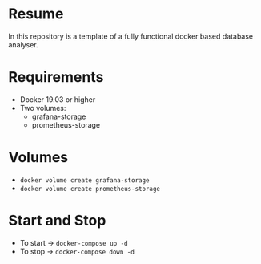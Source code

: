 # Resume
In this repository is a template of a fully functional docker based database analyser.

# Requirements

- Docker 19.03 or higher
- Two volumes:
    - grafana-storage
    - prometheus-storage

# Volumes

- `docker volume create grafana-storage`
- `docker volume create prometheus-storage`

# Start and Stop

- To start -> `docker-compose up -d`
- To stop -> `docker-compose down -d`
